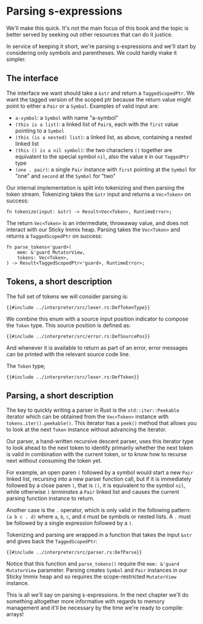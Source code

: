# Parsing s-expressions

We'll make this quick. It's not the main focus of this book and the topic is
better served by seeking out other resources that can do it justice.

In service of keeping it short, we're parsing s-expressions and we'll start
by considering only symbols and parentheses. We could hardly make it simpler.


## The interface

The interface we want should take a `&str` and return a `TaggedScopedPtr`.
We want the tagged version of the scoped ptr because the return value might
point to either a `Pair` or a `Symbol`. Examples of valid input are:

* `a-symbol`: a `Symbol` with name "a-symbol"
* `(this is a list)`: a linked list of `Pair`s, each with the `first` value
  pointing to a `Symbol`
* `(this (is a nested) list)`: a linked list, as above, containing a nested
  linked list
* `(this () is a nil symbol)`: the two characters `()` together are equivalent
  to the special symbol `nil`, also the value `0` in our `TaggedPtr` type
* `(one . pair)`: a single `Pair` instance with `first` pointing at the `Symbol`
  for "one" and `second` at the `Symbol` for "two"

Our internal implementation is split into tokenizing and then parsing the
token stream. Tokenizing takes the `&str` input and returns a `Vec<Token>`
on success:

```rust,ignore
fn tokenize(input: &str) -> Result<Vec<Token>, RuntimeError>;
```

The return `Vec<Token>` is an intermediate, throwaway value, and does not
interact with our Sticky Immix heap. Parsing takes the `Vec<Token>` and
returns a `TaggedScopedPtr` on success:

```rust,ignore
fn parse_tokens<'guard>(
    mem: &'guard MutatorView,
    tokens: Vec<Token>,
) -> Result<TaggedScopedPtr<'guard>, RuntimeError>;
```


## Tokens, a short description

The full set of tokens we will consider parsing is:

```rust,ignore
{{#include ../interpreter/src/lexer.rs:DefTokenType}}
```

We combine this enum with a source input position indicator to compose the
`Token` type. This source position is defined as:

```rust,ignore
{{#include ../interpreter/src/error.rs:DefSourcePos}}
```

And whenever it is available to return as part of an error, error messages can
be printed with the relevant source code line.

The `Token` type;

```rust,ignore
{{#include ../interpreter/src/lexer.rs:DefToken}}
```


## Parsing, a short description

The key to quickly writing a parser in Rust is the `std::iter::Peekable`
iterator which can be obtained from the `Vec<Token>` instance with
`tokens.iter().peekable()`. This iterator has a `peek()` method that allows
you to look at the next `Token` instance without advancing the iterator.

Our parser, a hand-written recursive descent parser, uses this iterator type
to look ahead to the next token to identify primarily whether the next token
is valid in combination with the current token, or to know how to recurse
next without consuming the token yet.

For example, an open paren `(` followed by a symbol would start a new `Pair`
linked list, recursing into a new parser function call, but if it is
immediately followed by a close paren `)`, that is `()`, it is equivalent to
the symbol `nil`, while otherwise `)` _terminates_ a `Pair` linked list and
causes the current parsing function instance to return.

Another case is the `.` operator, which is only valid in the following pattern:
`(a b c . d)` where `a`, `b`, `c`, and `d` must be symbols or nested lists.
A `.` must be followed by a single expression followed by a `)`.

Tokenizing and parsing are wrapped in a function that takes the input `&str`
and gives back the `TaggedScopedPtr`:

```rust,ignore
{{#include ../interpreter/src/parser.rs:DefParse}}
```

Notice that this function and `parse_tokens()` require the
`mem: &'guard MutatorView` parameter. Parsing creates `Symbol` and `Pair`
instances in our Sticky Immix heap and so requires the scope-restricted
`MutatorView` instance.

This is all we'll say on parsing s-expressions. In the next chapter we'll do
something altogether more informative with regards to memory management
and it'll be necessary by the time we're ready to compile: arrays!
